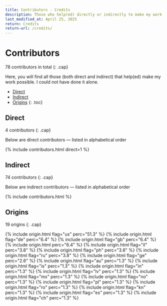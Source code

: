 ```yaml
---
title: Contributors - Credits
description: Those who help(ed) directly or indirectly to make my work possible
last_modified_at: April 25, 2025
return: Credits
return-url: /credits/
---
```


# Contributors
78 contributors in total
{: .cap}

Here, you will find all those (both direct and indirect) that help(ed) make my work possible. I could not have done it alone.

- [Direct](#direct)
- [Indirect](#indirect)
- [Origins](#origins)
{: .toc}

## Direct
4 contributors
{: .cap}

Below are direct contributors — listed in alphabetical order

{% include contributors.html direct=1 %}

## Indirect
74 contributors
{: .cap}

Below are indirect contributors — listed in alphabetical order

{% include contributors.html %}

## Origins
19 origins
{: .cap}

{% include origin.html flag="us" perc="51.3" %}
{% include origin.html flag="de" perc="6.4" %}
{% include origin.html flag="gb" perc="6.4" %}
{% include origin.html perc="6.4" %}
{% include origin.html flag="il" perc="3.8" %}
{% include origin.html flag="ph" perc="3.8" %}
{% include origin.html flag="ru" perc="3.8" %}
{% include origin.html flag="ge" perc="2.6" %}
{% include origin.html flag="au" perc="1.3" %}
{% include origin.html flag="is" perc="1.3" %}
{% include origin.html flag="in" perc="1.3" %}
{% include origin.html flag="lv" perc="1.3" %}
{% include origin.html flag="mx" perc="1.3" %}
{% include origin.html flag="no" perc="1.3" %}
{% include origin.html flag="pl" perc="1.3" %}
{% include origin.html flag="ro" perc="1.3" %}
{% include origin.html flag="kn" perc="1.3" %}
{% include origin.html flag="es" perc="1.3" %}
{% include origin.html flag="ch" perc="1.3" %}